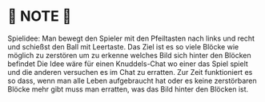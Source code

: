 # 🚨 NOTE 🚨
Spielidee:
Man bewegt den Spieler mit den Pfeiltasten nach links und recht und schießst den Ball mit Leertaste.
Das Ziel ist es so viele Blöcke wie möglich zu zerstören um zu erkenne welches Bild sich hinter den Blöcken befindet
Die Idee wäre für einen Knuddels-Chat wo einer das Spiel spielt und die anderen versuchen es im Chat zu erratten.
Zur Zeit funktioniert es so dass, wenn man alle Leben aufgebraucht hat oder es keine zerstörbaren Blöcke mehr gibt muss man erratten, was das Bild hinter den Blöcken ist.

